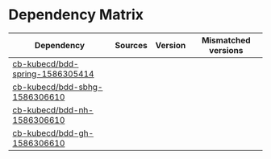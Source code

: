 # Dependency Matrix

Dependency | Sources | Version | Mismatched versions
---------- | ------- | ------- | -------------------
[cb-kubecd/bdd-spring-1586305414](https://github.com/cb-kubecd/bdd-spring-1586305414.git) |  | []() | 
[cb-kubecd/bdd-sbhg-1586306610](https://github.com/cb-kubecd/bdd-sbhg-1586306610.git) |  | []() | 
[cb-kubecd/bdd-nh-1586306610](https://github.com/cb-kubecd/bdd-nh-1586306610.git) |  | []() | 
[cb-kubecd/bdd-gh-1586306610](https://github.com/cb-kubecd/bdd-gh-1586306610.git) |  | []() | 
